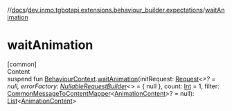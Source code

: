 //[docs](../../index.md)/[dev.inmo.tgbotapi.extensions.behaviour_builder.expectations](index.md)/[waitAnimation](wait-animation.md)



# waitAnimation  
[common]  
Content  
suspend fun [BehaviourContext](../dev.inmo.tgbotapi.extensions.behaviour_builder/-behaviour-context/index.md).[waitAnimation](wait-animation.md)(initRequest: [Request](../dev.inmo.tgbotapi.requests.abstracts/-request/index.md)<*>? = null, errorFactory: [NullableRequestBuilder](index.md#%5Bdev.inmo.tgbotapi.extensions.behaviour_builder.expectations%2FNullableRequestBuilder%2F%2F%2FPointingToDeclaration%2F%5D%2FClasslikes%2F625018081)<*> = { null }, count: [Int](https://kotlinlang.org/api/latest/jvm/stdlib/kotlin/-int/index.html) = 1, filter: [CommonMessageToContentMapper](index.md#%5Bdev.inmo.tgbotapi.extensions.behaviour_builder.expectations%2FCommonMessageToContentMapper%2F%2F%2FPointingToDeclaration%2F%5D%2FClasslikes%2F625018081)<[AnimationContent](../dev.inmo.tgbotapi.types.message.content.media/-animation-content/index.md)>? = null): [List](https://kotlinlang.org/api/latest/jvm/stdlib/kotlin.collections/-list/index.html)<[AnimationContent](../dev.inmo.tgbotapi.types.message.content.media/-animation-content/index.md)>  



